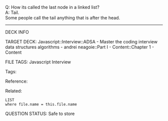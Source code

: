Q: How its called the last node in a linked list?  
A: Tail.  
Some people call the tail anything that is after the head.
<!--ID: 1690376047916-->

---

DECK INFO

TARGET DECK: Javascript::Interview::ADSA - Master the coding interview data structures algorithms - andrei neagoie::Part I - Content::Chapter 1 - Content

FILE TAGS: Javascript Interview

Tags:

Reference:

Related:

```dataview
LIST
where file.name = this.file.name
```

QUESTION STATUS: Safe to store